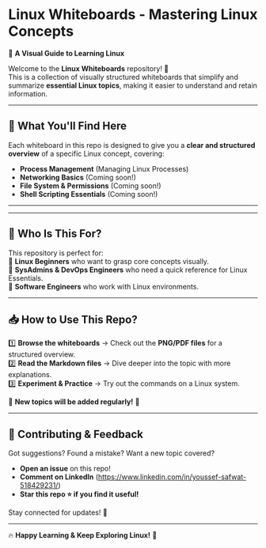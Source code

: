 # Linux Whiteboards - Mastering Linux Concepts  

📌 **A Visual Guide to Learning Linux**  

Welcome to the **Linux Whiteboards** repository! 🎯  
This is a collection of visually structured whiteboards that simplify and summarize **essential Linux topics**, making it easier to understand and retain information.  

---

## 🚀 What You'll Find Here  

Each whiteboard in this repo is designed to give you a **clear and structured overview** of a specific Linux concept, covering:  

- **Process Management** (Managing Linux Processes)  
- **Networking Basics** (Coming soon!)  
- **File System & Permissions** (Coming soon!)  
- **Shell Scripting Essentials** (Coming soon!)  

---

---

## 🎯 Who Is This For?  

This repository is perfect for:  
🔹 **Linux Beginners** who want to grasp core concepts visually.  
🔹 **SysAdmins & DevOps Engineers** who need a quick reference for Linux Essentials.  
🔹 **Software Engineers** who work with Linux environments.  

---

## 📥 How to Use This Repo?  

1️⃣ **Browse the whiteboards** → Check out the **PNG/PDF files** for a structured overview.  
2️⃣ **Read the Markdown files** → Dive deeper into the topic with more explanations.  
3️⃣ **Experiment & Practice** → Try out the commands on a Linux system.  

📢 **New topics will be added regularly!** 🚀  

---

## 🤝 Contributing & Feedback  

Got suggestions? Found a mistake? Want a new topic covered?  

- **Open an issue** on this repo!  
- **Comment on LinkedIn** (<https://www.linkedin.com/in/youssef-safwat-518429231/>)
- **Star this repo ⭐ if you find it useful!**  

Stay connected for updates! 🚀  

---

🔥 **Happy Learning & Keep Exploring Linux!** 🐧  
